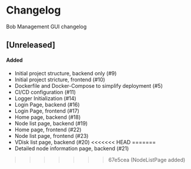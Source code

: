 # Changelog

Bob Management GUI changelog

## [Unreleased]

#### Added

- Initial project structure, backend only (#9)
- Initial project stricture, frontend (#10)
- Dockerfile and Docker-Compose to simplify deployment (#5)
- CI/CD configuration (#11)
- Logger Initialization (#14)
- Login Page, backend (#16)
- Login Page, frontend (#17)
- Home page, backend (#18)
- Node list page, backend (#19)
- Home page, frontend (#22)
- Node list page, frontend (#23)
- VDisk list page, backend (#20)
<<<<<<< HEAD
=======
- Detailed node information page, backend (#21)
>>>>>>> 67e5cea (NodeListPage added)
